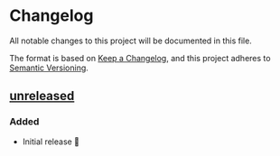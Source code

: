 # Changelog

All notable changes to this project will be documented in this file.

The format is based on [Keep a Changelog](https://keepachangelog.com/en/1.0.0/),
and this project adheres to [Semantic Versioning](https://semver.org/spec/v2.0.0.html).

## [unreleased]

### Added

- Initial release 🎊

<!-- [unreleased]: https://github.com/projekt0n/github-nvim-theme/compare/v0.0.1...main -->
<!-- [v0.0.1]: https://github.com/projekt0n/github-nvim-theme/tree/v0.0.1 -->

[unreleased]: https://github.com/projekt0n/github-nvim-theme/tree/main
